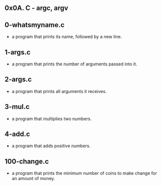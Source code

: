 ## 0x0A. C - argc, argv

## 0-whatsmyname.c
* a program that prints its name, followed by a new line.

## 1-args.c
*  a program that prints the number of arguments passed into it.

## 2-args.c
*  a program that prints all arguments it receives.

## 3-mul.c
* a program that multiplies two numbers.

## 4-add.c
* a program that adds positive numbers.

## 100-change.c
* a program that prints the minimum number of coins to make change for an amount of money.
